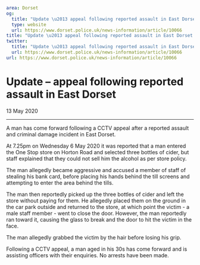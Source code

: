 ```yaml
area: Dorset
og:
  title: "Update \u2013 appeal following reported assault in East Dorset"
  type: website
  url: https://www.dorset.police.uk/news-information/article/10066
title: "Update \u2013 appeal following reported assault in East Dorset |"
twitter:
  title: "Update \u2013 appeal following reported assault in East Dorset"
  url: https://www.dorset.police.uk/news-information/article/10066
url: https://www.dorset.police.uk/news-information/article/10066
```

# Update – appeal following reported assault in East Dorset

13 May 2020

* * *

A man has come forward following a CCTV appeal after a reported assault and criminal damage incident in East Dorset.

At 7.25pm on Wednesday 6 May 2020 it was reported that a man entered the One Stop store on Horton Road and selected three bottles of cider, but staff explained that they could not sell him the alcohol as per store policy.

The man allegedly became aggressive and accused a member of staff of stealing his bank card, before placing his hands behind the till screens and attempting to enter the area behind the tills.

The man then reportedly picked up the three bottles of cider and left the store without paying for them. He allegedly placed them on the ground in the car park outside and returned to the store, at which point the victim - a male staff member - went to close the door. However, the man reportedly ran toward it, causing the glass to break and the door to hit the victim in the face.

The man allegedly grabbed the victim by the hair before losing his grip.

Following a CCTV appeal, a man aged in his 30s has come forward and is assisting officers with their enquiries. No arrests have been made.
